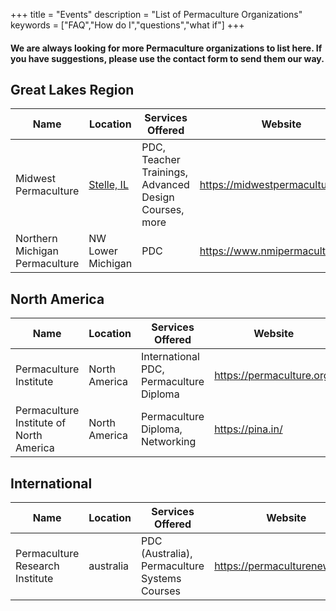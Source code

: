 +++
title = "Events"
description = "List of Permaculture Organizations"
keywords = ["FAQ","How do I","questions","what if"]
+++

#### We are always looking for more Permaculture organizations to list here. If you have suggestions, please use the contact form to send them our way.

## Great Lakes Region

| Name | Location | Services Offered | Website |
|-----------|------|------|------|
| Midwest Permaculture | [Stelle, IL](https://www.openstreetmap.org/search?query=stelle%2C%20illinois#map=14/40.9521/-88.1536) | PDC, Teacher Trainings, Advanced Design Courses, more  | https://midwestpermaculture.com/|
| Northern Michigan Permaculture | NW Lower Michigan | PDC | https://www.nmipermaculture.org/ |

## North America

| Name | Location | Services Offered | Website |
|------|------|------|------|
| Permaculture Institute | North America | International PDC, Permaculture Diploma| https://permaculture.org/|
| Permaculture Institute of North America | North America | Permaculture Diploma, Networking | https://pina.in/ |

## International

| Name | Location | Services Offered | Website |
|------|------|------|------|
| Permaculture Research Institute | australia | PDC (Australia), Permaculture Systems Courses| https://permaculturenews.org/|


